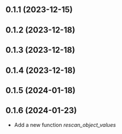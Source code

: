 ## 0.1.1 (2023-12-15)
## 0.1.2 (2023-12-18)
## 0.1.3 (2023-12-18)
## 0.1.4 (2023-12-18)
## 0.1.5 (2024-01-18)
## 0.1.6 (2024-01-23)
* Add a new function *rescan_object_values*
